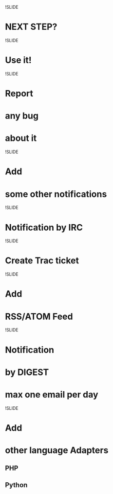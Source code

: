 !SLIDE

# NEXT STEP? #

!SLIDE

# Use it! #

!SLIDE

# Report #
# any bug #
# about it #

!SLIDE

# Add #
# some other notifications #

!SLIDE

# Notification by IRC #

!SLIDE

# Create Trac ticket #

!SLIDE

# Add #
# RSS/ATOM Feed #

!SLIDE

# Notification #
# by DIGEST #
# max one email per day #

!SLIDE

# Add #
# other language Adapters #

## PHP ##
## Python ##
